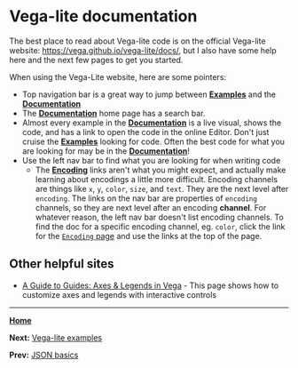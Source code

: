# Vega-lite documentation
The best place to read about Vega-lite code is on the official Vega-lite website: https://vega.github.io/vega-lite/docs/, but I also have some help here and the next few pages to get you started.

When using the Vega-Lite website, here are some pointers:
- Top navigation bar is a great way to jump between [**Examples**](https://vega.github.io/vega-lite/examples/) and the [**Documentation**](https://vega.github.io/vega-lite/docs/)
- The [**Documentation**](https://vega.github.io/vega-lite/docs/) home page has a search bar.
- Almost every example in the [**Documentation**](https://vega.github.io/vega-lite/docs/) is a live visual, shows the code, and has a link to open the code in the online Editor. Don't just cruise the [**Examples**](https://vega.github.io/vega-lite/examples/) looking for code. Often the best code for what you are looking for may be in the [**Documentation**](https://vega.github.io/vega-lite/docs/)!
- Use the left nav bar to find what you are looking for when writing code
  - The [**Encoding**](https://vega.github.io/vega-lite/docs/encoding.html) links aren't what you might expect, and actually make learning about encodings a little more difficult. Encoding channels are things like `x`, `y`, `color`, `size`, and `text`. They are the next level after `encoding`. The links on the nav bar are properties of `encoding` channels, so they are next level after an encoding **channel**. For whatever reason, the left nav bar doesn't list encoding channels. To find the doc for a specific encoding channel, eg. `color`, click the link for the [`Encoding` page](https://vega.github.io/vega-lite/docs/encoding.html) and use the links at the top of the page.

## Other helpful sites
- [A Guide to Guides: Axes & Legends in Vega](https://observablehq.com/@vega/a-guide-to-guides-axes-legends-in-vega) - This page shows how to customize axes and legends with interactive controls

---
[**Home**](../README.md)

**Next:** [Vega-lite examples](./vega-lite-examples.md)

**Prev:** [JSON basics](./json-basics.md)
